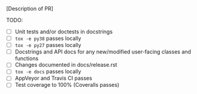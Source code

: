 [Description of PR]

TODO:
* [ ] Unit tests and/or doctests in docstrings
* [ ] ``tox -e py38`` passes locally
* [ ] ``tox -e py27`` passes locally
* [ ] Docstrings and API docs for any new/modified user-facing classes and functions
* [ ] Changes documented in docs/release.rst
* [ ] ``tox -e docs`` passes locally
* [ ] AppVeyor and Travis CI passes
* [ ] Test coverage to 100% (Coveralls passes)
